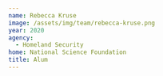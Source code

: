 ```yaml
---
name: Rebecca Kruse
image: /assets/img/team/rebecca-kruse.png
year: 2020
agency:
  - Homeland Security
home: National Science Foundation
title: Alum
---
```

